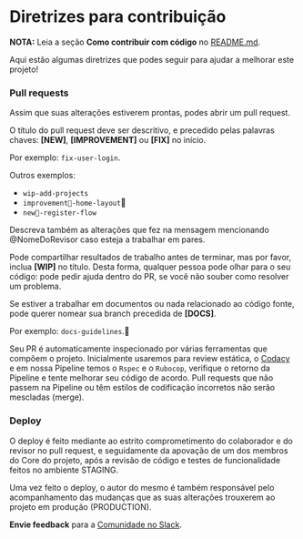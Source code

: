 # Diretrizes para contribuição

**NOTA:** Leia a seção **Como contribuir com código** no [README.md](https://github.com/amarildolucas/codamos/blob/master/README.md).

Aqui estão algumas diretrizes que podes seguir para ajudar a melhorar este projeto!

### Pull requests

Assim que suas alterações estiverem prontas, podes abrir um pull request.

O título do pull request deve ser descritivo, e precedido pelas palavras chaves: **\[NEW]**, **\[IMPROVEMENT]** ou **\[FIX]** no início.

Por exemplo: `fix-user-login`.

Outros exemplos:

- `wip-add-projects`
- `improvement-home-layout`
- `new-register-flow`

Descreva também as alterações que fez na mensagem mencionando @NomeDoRevisor caso esteja a trabalhar em pares.

Pode compartilhar resultados de trabalho antes de terminar, mas por favor, inclua **\[WIP]** no título. Desta forma, qualquer pessoa pode olhar para o seu código: pode pedir ajuda dentro do PR, se você não souber como resolver um problema.

Se estiver a trabalhar em documentos ou nada relacionado ao código fonte, pode querer nomear sua branch precedida de **\[DOCS]**.

Por exemplo: `docs-guidelines`.

Seu PR é automaticamente inspecionado por várias ferramentas que compõem o projeto. Inicialmente usaremos para review estática, o [Codacy](http://codacy.com) e em nossa Pipeline temos o `Rspec` e o `Rubocop`, verifique o retorno da Pipeline e tente melhorar seu código de acordo. Pull requests que não passem na Pipeline ou têm estilos de codificação incorretos não serão mescladas (merge).

### Deploy

O deploy é feito mediante ao estrito comprometimento do colaborador e do revisor no pull request, e seguidamente da apovação de um dos membros do Core do projeto, após a revisão de código e testes de funcionalidade feitos no ambiente STAGING.

Uma vez feito o deploy, o autor do mesmo é também responsável pelo acompanhamento das mudanças que as suas alterações trouxerem ao projeto em produção (PRODUCTION).

**Envie feedback** para a [Comunidade no Slack](https://codamosorg.slack.com).
